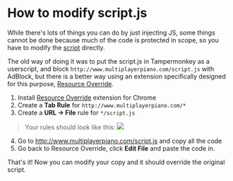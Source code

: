 # How to modify script.js

While there's lots of things you can do by just injecting JS, some things cannot be done because much of the code is protected in scope, so you have to modify the [script](http://www.multiplayerpiano.com/script.js) directly.

The old way of doing it was to put the script.js in Tampermonkey as a userscript, and block `http://www.multiplayerpiano.com/script.js` with AdBlock, but there is a better way using an extension specifically designed for this purpose, [Resource Override](https://chrome.google.com/webstore/detail/resource-override/pkoacgokdfckfpndoffpifphamojphii?hl=en).

1. Install [Resource Override](https://chrome.google.com/webstore/detail/resource-override/pkoacgokdfckfpndoffpifphamojphii?hl=en) extension for Chrome
2. Create a **Tab Rule** for `http://www.multiplayerpiano.com/*`
3. Create a **URL → File** rule for `*/script.js`
> Your rules should look like this: ![](https://i.imgur.com/m4ZZ4Mv.png)
4. Go to http://www.multiplayerpiano.com/script.js and copy all the code
5. Go back to Resource Override, click **Edit File** and paste the code in.

That's it! Now you can modify your copy and it should override the original script.
